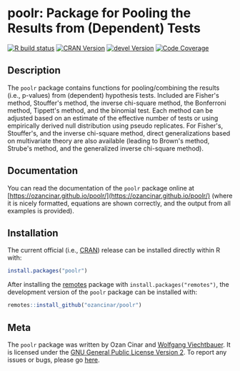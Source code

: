 # poolr: Package for Pooling the Results from (Dependent) Tests

[![R build status](https://github.com/ozancinar/poolr/workflows/R-CMD-check/badge.svg)](https://github.com/ozancinar/poolr/actions)
[![CRAN Version](https://www.r-pkg.org/badges/version/poolr)](https://cran.r-project.org/package=poolr)
[![devel Version](https://img.shields.io/badge/devel-1.0--1-brightgreen.svg)](https://github.com/ozancinar/poolr)
[![Code Coverage](https://codecov.io/gh/ozancinar/poolr/branch/master/graph/badge.svg)](https://codecov.io/gh/ozancinar/poolr)

## Description

The `poolr` package contains functions for pooling/combining the results (i.e., p-values) from (dependent) hypothesis tests. Included are Fisher's method, Stouffer's method, the inverse chi-square method, the Bonferroni method, Tippett's method, and the binomial test. Each method can be adjusted based on an estimate of the effective number of tests or using empirically derived null distribution using pseudo replicates. For Fisher's, Stouffer's, and the inverse chi-square method, direct generalizations based on multivariate theory are also available (leading to Brown's method, Strube's method, and the generalized inverse chi-square method).

## Documentation

You can read the documentation of the `poolr` package online at [https://ozancinar.github.io/poolr/](https://ozancinar.github.io/poolr/) (where it is nicely formatted, equations are shown correctly, and the output from all examples is provided).

## Installation

The current official (i.e., [CRAN](https://cran.r-project.org/package=poolr)) release can be installed directly within R with:
```r
install.packages("poolr")
```

After installing the [remotes](https://cran.r-project.org/package=remotes) package with ```install.packages("remotes")```, the development version of the `poolr` package can be installed with:
```r
remotes::install_github("ozancinar/poolr")
```

## Meta

The `poolr` package was written by Ozan Cinar and [Wolfgang Viechtbauer](https://www.wvbauer.com/). It is licensed under the [GNU General Public License Version 2](https://www.gnu.org/licenses/old-licenses/gpl-2.0.txt). To report any issues or bugs, please go [here](https://github.com/ozancinar/poolr/issues).
